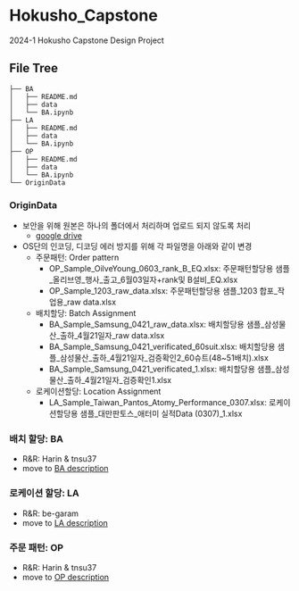 # Hokusho_Capstone
2024-1 Hokusho Capstone Design Project

## File Tree
```
├── BA 
│   ├── README.md
│   ├── data
│   └── BA.ipynb
├── LA
│   ├── README.md
│   ├── data
│   └── BA.ipynb
├── OP 
│   ├── README.md
│   ├── data
│   └── BA.ipynb
└── OriginData
```
### OriginData
- 보안을 위해 원본은 하나의 폴더에서 처리하며 업로드 되지 않도록 처리
    - [google drive](https://drive.google.com/drive/folders/1P2j-dSsQaF8GGx-Mq3gI51K6zda--sYc?usp=drive_link)
- OS단의 인코딩, 디코딩 에러 방지를 위해 각 파일명을 아래와 같이 변경
    - 주문패턴: Order pattern
        - OP_Sample_OilveYoung_0603_rank_B_EQ.xlsx: 주문패턴할당용 샘플_올리브영_행사_출고_6월03일자+rank및 B설비_EQ.xlsx
        - OP_Sample_1203_raw_data.xlsx: 주문패턴할당용 샘플_1203 합포_작업용_raw data.xlsx
    - 배치할당: Batch Assignment
        - BA_Sample_Samsung_0421_raw_data.xlsx: 배치할당용 샘플_삼성물산_출하_4월21일자_raw data.xlsx
        - BA_Sample_Samsung_0421_verificated_60suit.xlsx: 배치할당용 샘플_삼성물산_출하_4월21일자_검증확인2_60슈트(48~51배치).xlsx
        - BA_Sample_Samsung_0421_verificated_1.xlsx: 배치할당용 샘플_삼성물산_출하_4월21일자_검증확인1.xlsx
    - 로케이션할당: Location Assignment
        - LA_Sample_Taiwan_Pantos_Atomy_Performance_0307.xlsx: 로케이션할당용 샘플_대만판토스_애터미 실적Data (0307)_1.xlsx
        
### 배치 할당: BA
- R&R: Harin & tnsu37
- move to [BA description](/BA/Readme.md)

### 로케이션 할당: LA
- R&R: be-garam
- move to [LA description](/LA/Readme.md)

### 주문 패턴: OP
- R&R: Harin & tnsu37
- move to [OP description](/OP/Readme.md)
